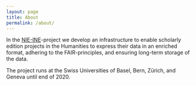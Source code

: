 ```yaml
---
layout: page
title: About
permalink: /about/
---
```


In the [NIE-INE]-project we develop an infrastructure to enable scholarly edition projects in the Humanities to express their data in an enriched format, adhering to the FAIR-principles, and ensuring long-term storage of the data.

The project runs at the Swiss Universities of Basel, Bern, Zürich, and Geneva until end of 2020.


[NIE-INE]: https://www.nie-ine.ch

